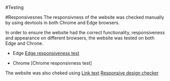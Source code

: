 #Testing

#Responsivesnes
The responsivness of the website was checked manually by using devtools in both Chrome and Edge browsers.



In order to ensure the website had the correct functionality, responsiveness and appearance on different browsers, the website was tested on both Edge and Chrone.

*   Edge
[Edge responsiveness test](documentation/edge.gif)

*   Chrome
[Chrome responsivness test]

The website was also cheked using [Link text](https://responsivedesignchecker.com/)
[Responsive design checker](documentation/responsive_website-design_tester.gif)